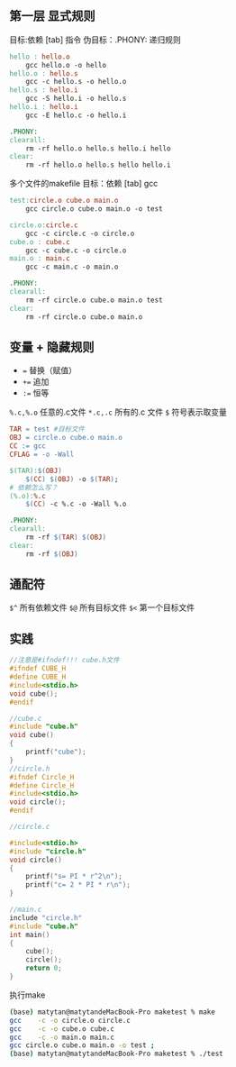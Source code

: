 ## 第一层 显式规则
目标:依赖
[tab] 指令
伪目标：.PHONY:
递归规则
```makefile
hello : hello.o
    gcc hello.o -o hello
hello.o : hello.s
    gcc -c hello.s -o hello.o
hello.s : hello.i
    gcc -S hello.i -o hello.s
hello.i : hello.i
    gcc -E hello.c -o hello.i

.PHONY:
clearall:
    rm -rf hello.o hello.s hello.i hello
clear:
    rm -rf hello.o hello.s hello hello.i
```

多个文件的makefile
目标：依赖
[tab] gcc
```makefile
test:circle.o cube.o main.o
    gcc circle.o cube.o main.o -o test

circle.o:circle.c
    gcc -c circle.c -o circle.o
cube.o : cube.c
    gcc -c cube.c -o circle.o
main.o : main.c
    gcc -c main.c -o main.o

.PHONY:
clearall:
    rm -rf circle.o cube.o main.o test
clear:
    rm -rf circle.o cube.o main.o

```

## 变量 + 隐藏规则

- `=` 替换（赋值）
- `+=` 追加
- `:=` 恒等

`%.c,%.o` 任意的.c文件
`*.c,.c` 所有的.c 文件
`$` 符号表示取变量

```makefile
TAR = test #目标文件
OBJ = circle.o cube.o main.o
CC := gcc
CFLAG = -o -Wall

$(TAR):$(OBJ)
	$(CC) $(OBJ) -o $(TAR);
# 依赖怎么写？
(%.o):%.c
	$(CC) -c %.c -o -Wall %.o 

.PHONY:
clearall:
	rm -rf $(TAR) $(OBJ)
clear:
	rm -rf $(OBJ)

```

## 通配符 
`$^` 所有依赖文件
`$@` 所有目标文件
`$<` 第一个目标文件
## 实践

```c
//注意是#ifndef!!! cube.h文件 
#ifndef CUBE_H
#define CUBE_H
#include<stdio.h>
void cube();
#endif

//cube.c
#include "cube.h"
void cube()
{
    printf("cube");
}
//circle.h
#ifndef Circle_H
#define Circle_H
#include<stdio.h>
void circle();
#endif

//circle.c

#include<stdio.h>
#include "circle.h"
void circle()
{
    printf("s= PI * r^2\n");
    printf("c= 2 * PI * r\n");
}

//main.c
include "circle.h"
#include "cube.h"
int main()
{
    cube();
    circle();
    return 0;
}
```

执行make
```bash
(base) matytan@matytandeMacBook-Pro maketest % make      
gcc    -c -o circle.o circle.c
gcc    -c -o cube.o cube.c
gcc    -c -o main.o main.c
gcc circle.o cube.o main.o -o test ;
(base) matytan@matytandeMacBook-Pro maketest % ./test
```
